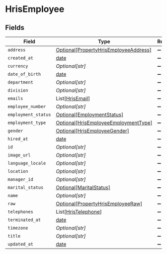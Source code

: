 # HrisEmployee


## Fields

| Field                                                                                       | Type                                                                                        | Required                                                                                    | Description                                                                                 |
| ------------------------------------------------------------------------------------------- | ------------------------------------------------------------------------------------------- | ------------------------------------------------------------------------------------------- | ------------------------------------------------------------------------------------------- |
| `address`                                                                                   | [Optional[PropertyHrisEmployeeAddress]](../../models/shared/propertyhrisemployeeaddress.md) | :heavy_minus_sign:                                                                          | N/A                                                                                         |
| `created_at`                                                                                | [date](https://docs.python.org/3/library/datetime.html#date-objects)                        | :heavy_minus_sign:                                                                          | N/A                                                                                         |
| `currency`                                                                                  | *Optional[str]*                                                                             | :heavy_minus_sign:                                                                          | N/A                                                                                         |
| `date_of_birth`                                                                             | [date](https://docs.python.org/3/library/datetime.html#date-objects)                        | :heavy_minus_sign:                                                                          | N/A                                                                                         |
| `department`                                                                                | *Optional[str]*                                                                             | :heavy_minus_sign:                                                                          | N/A                                                                                         |
| `division`                                                                                  | *Optional[str]*                                                                             | :heavy_minus_sign:                                                                          | N/A                                                                                         |
| `emails`                                                                                    | List[[HrisEmail](../../models/shared/hrisemail.md)]                                         | :heavy_minus_sign:                                                                          | N/A                                                                                         |
| `employee_number`                                                                           | *Optional[str]*                                                                             | :heavy_minus_sign:                                                                          | N/A                                                                                         |
| `employment_status`                                                                         | [Optional[EmploymentStatus]](../../models/shared/employmentstatus.md)                       | :heavy_minus_sign:                                                                          | N/A                                                                                         |
| `employment_type`                                                                           | [Optional[HrisEmployeeEmploymentType]](../../models/shared/hrisemployeeemploymenttype.md)   | :heavy_minus_sign:                                                                          | N/A                                                                                         |
| `gender`                                                                                    | [Optional[HrisEmployeeGender]](../../models/shared/hrisemployeegender.md)                   | :heavy_minus_sign:                                                                          | N/A                                                                                         |
| `hired_at`                                                                                  | [date](https://docs.python.org/3/library/datetime.html#date-objects)                        | :heavy_minus_sign:                                                                          | N/A                                                                                         |
| `id`                                                                                        | *Optional[str]*                                                                             | :heavy_minus_sign:                                                                          | N/A                                                                                         |
| `image_url`                                                                                 | *Optional[str]*                                                                             | :heavy_minus_sign:                                                                          | N/A                                                                                         |
| `language_locale`                                                                           | *Optional[str]*                                                                             | :heavy_minus_sign:                                                                          | N/A                                                                                         |
| `location`                                                                                  | *Optional[str]*                                                                             | :heavy_minus_sign:                                                                          | N/A                                                                                         |
| `manager_id`                                                                                | *Optional[str]*                                                                             | :heavy_minus_sign:                                                                          | N/A                                                                                         |
| `marital_status`                                                                            | [Optional[MaritalStatus]](../../models/shared/maritalstatus.md)                             | :heavy_minus_sign:                                                                          | N/A                                                                                         |
| `name`                                                                                      | *Optional[str]*                                                                             | :heavy_minus_sign:                                                                          | N/A                                                                                         |
| `raw`                                                                                       | [Optional[PropertyHrisEmployeeRaw]](../../models/shared/propertyhrisemployeeraw.md)         | :heavy_minus_sign:                                                                          | N/A                                                                                         |
| `telephones`                                                                                | List[[HrisTelephone](../../models/shared/hristelephone.md)]                                 | :heavy_minus_sign:                                                                          | N/A                                                                                         |
| `terminated_at`                                                                             | [date](https://docs.python.org/3/library/datetime.html#date-objects)                        | :heavy_minus_sign:                                                                          | N/A                                                                                         |
| `timezone`                                                                                  | *Optional[str]*                                                                             | :heavy_minus_sign:                                                                          | N/A                                                                                         |
| `title`                                                                                     | *Optional[str]*                                                                             | :heavy_minus_sign:                                                                          | N/A                                                                                         |
| `updated_at`                                                                                | [date](https://docs.python.org/3/library/datetime.html#date-objects)                        | :heavy_minus_sign:                                                                          | N/A                                                                                         |
